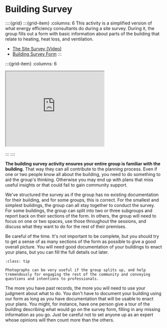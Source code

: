 # Building Survey


::::{grid} 
:::{grid-item}
:columns: 6
This activity is a simplified version of what energy efficiency consultants do during a site survey. During it, the group fills out a form with basic information about parts of the building that relate to heating, heat loss, and ventilation.

   - [The Site Survey (Video)](https://www.youtube.com/watch?v=fdYA978sLq8) 
   - [Building Survey Form](https://docs.google.com/document/d/13ByjSw0NQAjF7fzfruSMPpP4ebGHkNFw)
:::

:::{grid-item}
:columns: 6

<iframe width="315" height="240"
src="https://www.youtube-nocookie.com/embed/fdYA978sLq8">
</iframe>
  
:::
::::

**The building survey activity ensures your entire group is familiar with the building.**  That way they can all contribute to the planning process.  Even if one or two people know all about the building, you need to do something to aid the group's thinking.  Otherwise you may end up with plans that miss useful insights or that could fail to gain community support. 

We've structured the survey as if the group has no existing documentation for their building, and for some groups, this is correct.  For the smallest and simplest buildings, the group can all stay together to conduct the survey.  For some buildings, the group can split into two or three subgroups and report back on their sections of the form.  In others, the group will need to focus on one or two spaces, use those throughout the sessions, and discuss what they want to do for the rest of their premises.

Be careful of the time.  It's not important to be complete, but you should try to get a sense of as many sections of the form as possible to give a good overall picture.  You will need good documentation of your buildings to enact your plans, but you can fill the full details out later.

```{admonition} Photographs
:class: tip

Photographs can be very useful if the group splits up, and help tremendously for engaging the rest of the community and conveying questions and intentions to professionals.  
```

The more you have past records, the more you will need to use your judgment about what to do.   You don't have to document your building using our form as long as you have documentation that will be usable to enact your plans.  You might, for instance, have one person give a tour of the building describing what would go on the survey form, filling in any missing information as you go.  Just be careful not to set anyone up as an expert whose opinions will then count more than the others.  






